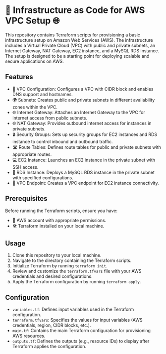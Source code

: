 <!DOCTYPE html>
<html>

<head>
  <title>Infrastructure as Code for AWS VPC Setup</title>
</head>

<body>

  <h1>🚀 Infrastructure as Code for AWS VPC Setup 🌐</h1>
  <p>This repository contains Terraform scripts for provisioning a basic infrastructure setup on Amazon Web Services (AWS). The infrastructure includes a Virtual Private Cloud (VPC) with public and private subnets, an Internet Gateway, NAT Gateway, EC2 instance, and a MySQL RDS instance. The setup is designed to be a starting point for deploying scalable and secure applications on AWS.</p>

  <h2>Features</h2>
  <ul>
    <li>🔧 VPC Configuration: Configures a VPC with CIDR block and enables DNS support and hostnames.</li>
    <li>🌍 Subnets: Creates public and private subnets in different availability zones within the VPC.</li>
    <li>🌐 Internet Gateway: Attaches an Internet Gateway to the VPC for internet access from public subnets.</li>
    <li>🌐 NAT Gateway: Provides outbound internet access for instances in private subnets.</li>
    <li>🔒 Security Groups: Sets up security groups for EC2 instances and RDS instance to control inbound and outbound traffic.</li>
    <li>🛣️ Route Tables: Defines route tables for public and private subnets with appropriate routes.</li>
    <li>💻 EC2 Instance: Launches an EC2 instance in the private subnet with SSH access.</li>
    <li>🐬 RDS Instance: Deploys a MySQL RDS instance in the private subnet with specified configurations.</li>
    <li>🔗 VPC Endpoint: Creates a VPC endpoint for EC2 instance connectivity.</li>
  </ul>

  <h2>Prerequisites</h2>
  <p>Before running the Terraform scripts, ensure you have:</p>
  <ul>
    <li>🔑 AWS account with appropriate permissions.</li>
    <li>🛠️ Terraform installed on your local machine.</li>
  </ul>

  <h2>Usage</h2>
  <ol>
    <li>Clone this repository to your local machine.</li>
    <li>Navigate to the directory containing the Terraform scripts.</li>
    <li>Initialize Terraform by running <code>terraform init</code>.</li>
    <li>Review and customize the <code>terraform.tfvars</code> file with your AWS credentials and desired configurations.</li>
    <li>Apply the Terraform configuration by running <code>terraform apply</code>.</li>
  </ol>

  <h2>Configuration</h2>
  <ul>
    <li><code>variables.tf</code>: Defines input variables used in the Terraform configuration.</li>
    <li><code>terraform.tfvars</code>: Specifies the values for input variables (AWS credentials, region, CIDR blocks, etc.).</li>
    <li><code>main.tf</code>: Contains the main Terraform configuration for provisioning AWS resources.</li>
    <li><code>outputs.tf</code>: Defines the outputs (e.g., resource IDs) to display after Terraform applies the configuration.</li>
  </ul>

</body>

</html>

